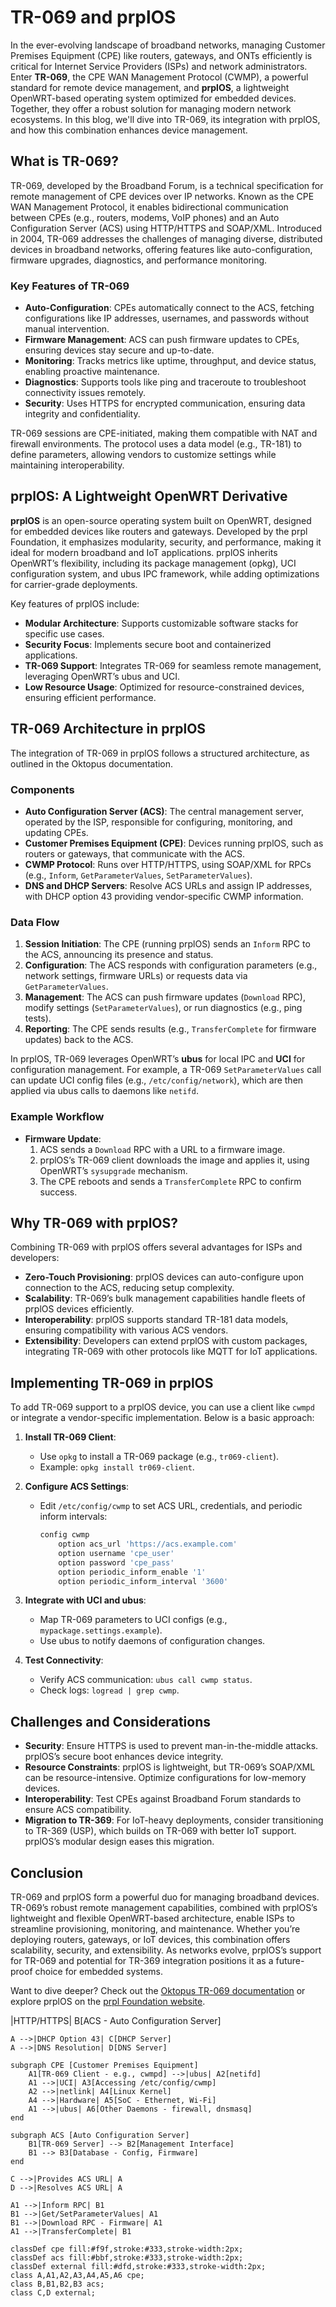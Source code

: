 # TR-069 and prplOS

In the ever-evolving landscape of broadband networks, managing Customer Premises Equipment (CPE) like routers, gateways, and ONTs efficiently is critical for Internet Service Providers (ISPs) and network administrators. Enter **TR-069**, the CPE WAN Management Protocol (CWMP), a powerful standard for remote device management, and **prplOS**, a lightweight OpenWRT-based operating system optimized for embedded devices. Together, they offer a robust solution for managing modern network ecosystems. In this blog, we'll dive into TR-069, its integration with prplOS, and how this combination enhances device management.

## What is TR-069?

TR-069, developed by the Broadband Forum, is a technical specification for remote management of CPE devices over IP networks. Known as the CPE WAN Management Protocol, it enables bidirectional communication between CPEs (e.g., routers, modems, VoIP phones) and an Auto Configuration Server (ACS) using HTTP/HTTPS and SOAP/XML. Introduced in 2004, TR-069 addresses the challenges of managing diverse, distributed devices in broadband networks, offering features like auto-configuration, firmware upgrades, diagnostics, and performance monitoring.[](https://www.vsolcn.com/blog/what-is-tr069.html)

### Key Features of TR-069
- **Auto-Configuration**: CPEs automatically connect to the ACS, fetching configurations like IP addresses, usernames, and passwords without manual intervention.
- **Firmware Management**: ACS can push firmware updates to CPEs, ensuring devices stay secure and up-to-date.
- **Monitoring**: Tracks metrics like uptime, throughput, and device status, enabling proactive maintenance.
- **Diagnostics**: Supports tools like ping and traceroute to troubleshoot connectivity issues remotely.
- **Security**: Uses HTTPS for encrypted communication, ensuring data integrity and confidentiality.[](https://www.fs.com/blog/tr069-comprehensive-functionality-revealed-15762.html)

TR-069 sessions are CPE-initiated, making them compatible with NAT and firewall environments. The protocol uses a data model (e.g., TR-181) to define parameters, allowing vendors to customize settings while maintaining interoperability.[](https://help.mikrotik.com/docs/spaces/ROS/pages/9863195/TR-069)

## prplOS: A Lightweight OpenWRT Derivative

**prplOS** is an open-source operating system built on OpenWRT, designed for embedded devices like routers and gateways. Developed by the prpl Foundation, it emphasizes modularity, security, and performance, making it ideal for modern broadband and IoT applications. prplOS inherits OpenWRT’s flexibility, including its package management (opkg), UCI configuration system, and ubus IPC framework, while adding optimizations for carrier-grade deployments.

Key features of prplOS include:
- **Modular Architecture**: Supports customizable software stacks for specific use cases.
- **Security Focus**: Implements secure boot and containerized applications.
- **TR-069 Support**: Integrates TR-069 for seamless remote management, leveraging OpenWRT’s ubus and UCI.
- **Low Resource Usage**: Optimized for resource-constrained devices, ensuring efficient performance.

## TR-069 Architecture in prplOS

The integration of TR-069 in prplOS follows a structured architecture, as outlined in the Oktopus documentation.[](https://www.vsolcn.com/blog/what-is-tr069.html)

### Components
- **Auto Configuration Server (ACS)**: The central management server, operated by the ISP, responsible for configuring, monitoring, and updating CPEs.
- **Customer Premises Equipment (CPE)**: Devices running prplOS, such as routers or gateways, that communicate with the ACS.
- **CWMP Protocol**: Runs over HTTP/HTTPS, using SOAP/XML for RPCs (e.g., `Inform`, `GetParameterValues`, `SetParameterValues`).
- **DNS and DHCP Servers**: Resolve ACS URLs and assign IP addresses, with DHCP option 43 providing vendor-specific CWMP information.[](https://pierky.wordpress.com/tag/tr-069/)

### Data Flow
1. **Session Initiation**: The CPE (running prplOS) sends an `Inform` RPC to the ACS, announcing its presence and status.
2. **Configuration**: The ACS responds with configuration parameters (e.g., network settings, firmware URLs) or requests data via `GetParameterValues`.
3. **Management**: The ACS can push firmware updates (`Download` RPC), modify settings (`SetParameterValues`), or run diagnostics (e.g., ping tests).
4. **Reporting**: The CPE sends results (e.g., `TransferComplete` for firmware updates) back to the ACS.

In prplOS, TR-069 leverages OpenWRT’s **ubus** for local IPC and **UCI** for configuration management. For example, a TR-069 `SetParameterValues` call can update UCI config files (e.g., `/etc/config/network`), which are then applied via ubus calls to daemons like `netifd`.

### Example Workflow
- **Firmware Update**:
  1. ACS sends a `Download` RPC with a URL to a firmware image.
  2. prplOS’s TR-069 client downloads the image and applies it, using OpenWRT’s `sysupgrade` mechanism.
  3. The CPE reboots and sends a `TransferComplete` RPC to confirm success.[](https://help.mikrotik.com/docs/spaces/ROS/pages/9863195/TR-069)

## Why TR-069 with prplOS?
Combining TR-069 with prplOS offers several advantages for ISPs and developers:

- **Zero-Touch Provisioning**: prplOS devices can auto-configure upon connection to the ACS, reducing setup complexity.[](https://www.fs.com/blog/tr069-comprehensive-functionality-revealed-15762.html)
- **Scalability**: TR-069’s bulk management capabilities handle fleets of prplOS devices efficiently.
- **Interoperability**: prplOS supports standard TR-181 data models, ensuring compatibility with various ACS vendors.[](https://www.zyxel.com/service-provider/global/en/tr-369-tr-069-remote-management)
- **Extensibility**: Developers can extend prplOS with custom packages, integrating TR-069 with other protocols like MQTT for IoT applications.

## Implementing TR-069 in prplOS
To add TR-069 support to a prplOS device, you can use a client like `cwmpd` or integrate a vendor-specific implementation. Below is a basic approach:

1. **Install TR-069 Client**:
   - Use `opkg` to install a TR-069 package (e.g., `tr069-client`).
   - Example: `opkg install tr069-client`.

2. **Configure ACS Settings**:
   - Edit `/etc/config/cwmp` to set ACS URL, credentials, and periodic inform intervals:
     ```bash
     config cwmp
         option acs_url 'https://acs.example.com'
         option username 'cpe_user'
         option password 'cpe_pass'
         option periodic_inform_enable '1'
         option periodic_inform_interval '3600'
     ```

3. **Integrate with UCI and ubus**:
   - Map TR-069 parameters to UCI configs (e.g., `mypackage.settings.example`).
   - Use ubus to notify daemons of configuration changes.

4. **Test Connectivity**:
   - Verify ACS communication: `ubus call cwmp status`.
   - Check logs: `logread | grep cwmp`.

## Challenges and Considerations
- **Security**: Ensure HTTPS is used to prevent man-in-the-middle attacks. prplOS’s secure boot enhances device integrity.[](https://help.mikrotik.com/docs/spaces/ROS/pages/9863195/TR-069)
- **Resource Constraints**: prplOS is lightweight, but TR-069’s SOAP/XML can be resource-intensive. Optimize configurations for low-memory devices.
- **Interoperability**: Test CPEs against Broadband Forum standards to ensure ACS compatibility.[](https://friendly-tech.com/whitepapers/cpe-requirements-for-tr-069-compatibility/)
- **Migration to TR-369**: For IoT-heavy deployments, consider transitioning to TR-369 (USP), which builds on TR-069 with better IoT support. prplOS’s modular design eases this migration.[](https://avsystem.com/blog/csp/tr-369)

## Conclusion
TR-069 and prplOS form a powerful duo for managing broadband devices. TR-069’s robust remote management capabilities, combined with prplOS’s lightweight and flexible OpenWRT-based architecture, enable ISPs to streamline provisioning, monitoring, and maintenance. Whether you’re deploying routers, gateways, or IoT devices, this combination offers scalability, security, and extensibility. As networks evolve, prplOS’s support for TR-069 and potential for TR-369 integration positions it as a future-proof choice for embedded systems.

Want to dive deeper? Check out the [Oktopus TR-069 documentation](https://docs.oktopus.app.br/cwmp-tr-069/introduction) or explore prplOS on the [prpl Foundation website](https://prplfoundation.org/).[](https://www.vsolcn.com/blog/what-is-tr069.html)

<!-- 
```mermaid
flowchart TD
    A[CPE - prplOS/OpenWRT] -->|HTTP/HTTPS| B[ACS - Auto Configuration Server]
    A -->|DHCP Option 43| C[DHCP Server]
    A -->|DNS Resolution| D[DNS Server]

    subgraph CPE [Customer Premises Equipment]
        A1[TR-069 Client - e.g., cwmpd] -->|ubus| A2[netifd]
        A1 -->|UCI| A3[Accessing /etc/config/cwmp]
        A2 -->|netlink| A4[Linux Kernel]
        A4 -->|Hardware| A5[SoC - Ethernet, Wi-Fi]
        A1 -->|ubus| A6[Other Daemons - firewall, dnsmasq]
    end

    subgraph ACS [Auto Configuration Server]
        B1[TR-069 Server] --> B2[Management Interface]
        B1 --> B3[Database - Config, Firmware]
    end

    C -->|Provides ACS URL| A
    D -->|Resolves ACS URL| A

    A1 -->|Inform RPC| B1
    B1 -->|Get/SetParameterValues| A1
    B1 -->|Download RPC - Firmware| A1
    A1 -->|TransferComplete| B1

    classDef cpe fill:#f9f,stroke:#333,stroke-width:2px;
    classDef acs fill:#bbf,stroke:#333,stroke-width:2px;
    classDef external fill:#dfd,stroke:#333,stroke-width:2px;
    class A,A1,A2,A3,A4,A5,A6 cpe;
    class B,B1,B2,B3 acs;
    class C,D external;
``` -->